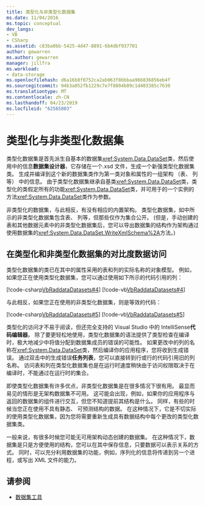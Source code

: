 ```yaml
---
title: 类型化与非类型化数据集
ms.date: 11/04/2016
ms.topic: conceptual
dev_langs:
- VB
- CSharp
ms.assetid: c83ba0bb-5425-4d47-8891-6b4dbf937701
author: gewarren
ms.author: gewarren
manager: jillfra
ms.workload:
- data-storage
ms.openlocfilehash: d6a16b8f0752ca2ab063f8bbbaa966836856eb4f
ms.sourcegitcommit: 94b3a052fb1229c7e7f8804b09c1d403385c7630
ms.translationtype: MT
ms.contentlocale: zh-CN
ms.lasthandoff: 04/23/2019
ms.locfileid: "62565803"
---
```

# <a name="typed-vs-untyped-datasets"></a>类型化与非类型化数据集
类型化数据集是首先派生自基本的数据集<xref:System.Data.DataSet>类，然后使用中的信息**数据集设计器**，它存储在一个.xsd 文件，生成一个新强类型化数据集类。 生成并编译到这个新的数据集类作为第一类对象和属性的一组架构 （表、 列等） 中的信息。 由于类型化数据集继承自基类<xref:System.Data.DataSet>类，类型化的类假定所有的功能<xref:System.Data.DataSet>类，并可用于的一个实例的方法<xref:System.Data.DataSet>类作为参数。

 非类型化的数据集，与此相反，有没有相应的内置架构。 类型化数据集，如中所示的非类型化数据集包含表、 列等，但那些仅作为集合公开。 (但是，手动创建的表和其他数据元素中的非类型化数据集后，您可以导出数据集的结构作为架构通过使用数据集的<xref:System.Data.DataSet.WriteXmlSchema%2A>方法。)

## <a name="contrast-data-access-in-typed-and-untyped-datasets"></a>在类型化和非类型化数据集的对比度数据访问
 类型化数据集的类已在其中的属性采用的表和列的实际名称的对象模型。 例如，如果您正在使用类型化数据集，您可以通过使用如下所示的代码引用的列：

 [!code-csharp[VbRaddataDatasets#4](../data-tools/codesnippet/CSharp/typed-vs-untyped-datasets_1.cs)]
 [!code-vb[VbRaddataDatasets#4](../data-tools/codesnippet/VisualBasic/typed-vs-untyped-datasets_1.vb)]

 与此相反，如果您正在使用的非类型化数据集，则是等效的代码：

 [!code-csharp[VbRaddataDatasets#5](../data-tools/codesnippet/CSharp/typed-vs-untyped-datasets_2.cs)]
 [!code-vb[VbRaddataDatasets#5](../data-tools/codesnippet/VisualBasic/typed-vs-untyped-datasets_2.vb)]

 类型化的访问才不易于阅读，但还完全支持的 Visual Studio 中的 IntelliSense**代码编辑器**。 除了要更轻松地使用，类型化数据集的语法提供了类型检查在编译时，极大地减少中将值分配到数据集成员的错误的可能性。 如果更改中的列的名称在<xref:System.Data.DataSet>类，然后编译你的应用程序，您将收到生成错误。 通过双击中的生成错误**任务列表**，您可以直接转到行或行的代码引用旧的列名称。 访问表和列在类型化数据集也是在运行时速度稍快由于访问权限取决于在编译时，不能通过在运行时的集合。

 即使类型化数据集有许多优点，非类型化数据集是在很多情况下很有用。 最显而易见的情形是无架构数据集不可用。 这可能会出现，例如，如果你的应用程序与返回的数据集的组件进行交互，但您不知道提前其结构是什么。 同样，有些的时候当您正在使用不具有静态、 可预测结构的数据。 在这种情况下，它是不切实际的使用类型化数据集，因为您将需要重新生成具有数据结构中每个更改的类型化数据集类。

 一般来说，有很多时候您可能无可用架构动态创建的数据集。 在这种情况下，数据集是只是方便使用的结构，您可以在其中保存信息，只要数据可以表示关系的方式。 同时，可以充分利用数据集的功能，例如，序列化的信息将传递到另一个进程，或写出 XML 文件的能力。

## <a name="see-also"></a>请参阅

- [数据集工具](../data-tools/dataset-tools-in-visual-studio.md)